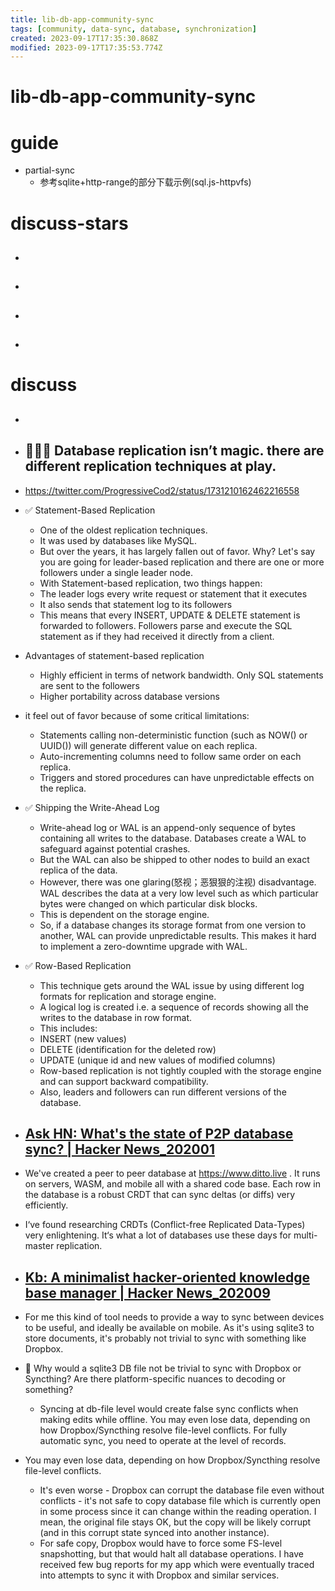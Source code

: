 ```yaml
---
title: lib-db-app-community-sync
tags: [community, data-sync, database, synchronization]
created: 2023-09-17T17:35:30.868Z
modified: 2023-09-17T17:35:53.774Z
---
```


# lib-db-app-community-sync

# guide

- partial-sync
  - 参考sqlite+http-range的部分下载示例(sql.js-httpvfs)
# discuss-stars
- ## 

- ## 

- ## 

- ## 
# discuss
- ## 

- ## 👨🏻‍🏫 Database replication isn’t magic. there are different replication techniques at play.
- https://twitter.com/ProgressiveCod2/status/1731210162462216558
- ✅ Statement-Based Replication
  - One of the oldest replication techniques. 
  - It was used by databases like MySQL. 
  - But over the years, it has largely fallen out of favor. Why? Let's say you are going for leader-based replication and there are one or more followers under a single leader node. 
  - With Statement-based replication, two things happen: 
  - The leader logs every write request or statement that it executes 
  - It also sends that statement log to its followers 
  - This means that every INSERT, UPDATE & DELETE statement is forwarded to followers. Followers parse and execute the SQL statement as if they had received it directly from a client.
- Advantages of statement-based replication
  - Highly efficient in terms of network bandwidth. Only SQL statements are sent to the followers
  - Higher portability across database versions
- it feel out of favor because of some critical limitations:
  - Statements calling non-deterministic function (such as NOW() or UUID()) will generate different value on each replica.
  - Auto-incrementing columns need to follow same order on each replica.
  - Triggers and stored procedures can have unpredictable effects on the replica.
- ✅ Shipping the Write-Ahead Log
  - Write-ahead log or WAL is an append-only sequence of bytes containing all writes to the database. Databases create a WAL to safeguard against potential crashes. 
  - But the WAL can also be shipped to other nodes to build an exact replica of the data. 
  - However, there was one glaring(怒视；恶狠狠的注视) disadvantage. WAL describes the data at a very low level such as which particular bytes were changed on which particular disk blocks. 
  - This is dependent on the storage engine. 
  - So, if a database changes its storage format from one version to another, WAL can provide unpredictable results. This makes it hard to implement a zero-downtime upgrade with WAL.
- ✅ Row-Based Replication
  - This technique gets around the WAL issue by using different log formats for replication and storage engine.
  - A logical log is created i.e. a sequence of records showing all the writes to the database in row format.
  - This includes:
  - INSERT (new values)
  - DELETE (identification for the deleted row)
  - UPDATE (unique id and new values of modified columns)
  - Row-based replication is not tightly coupled with the storage engine and can support backward compatibility.
  - Also, leaders and followers can run different versions of the database.

- ## [Ask HN: What's the state of P2P database sync? | Hacker News_202001](https://news.ycombinator.com/item?id=21960366)
- We've created a peer to peer database at https://www.ditto.live . It runs on servers, WASM, and mobile all with a shared code base. Each row in the database is a robust CRDT that can sync deltas (or diffs) very efficiently.
- I‘ve found researching CRDTs (Conflict-free Replicated Data-Types) very enlightening. It‘s what a lot of databases use these days for multi-master replication.

- ## [Kb: A minimalist hacker-oriented knowledge base manager | Hacker News_202009](https://news.ycombinator.com/item?id=24506280)
- For me this kind of tool needs to provide a way to sync between devices to be useful, and ideally be available on mobile. As it's using sqlite3 to store documents, it's probably not trivial to sync with something like Dropbox.
- 🤔 Why would a sqlite3 DB file not be trivial to sync with Dropbox or Syncthing? Are there platform-specific nuances to decoding or something?
  - Syncing at db-file level would create false sync conflicts when making edits while offline. You may even lose data, depending on how Dropbox/Syncthing resolve file-level conflicts. For fully automatic sync, you need to operate at the level of records.
- You may even lose data, depending on how Dropbox/Syncthing resolve file-level conflicts.
  - It's even worse - Dropbox can corrupt the database file even without conflicts - it's not safe to copy database file which is currently open in some process since it can change within the reading operation. I mean, the original file stays OK, but the copy will be likely corrupt (and in this corrupt state synced into another instance).
  - For safe copy, Dropbox would have to force some FS-level snapshotting, but that would halt all database operations. I have received few bug reports for my app which were eventually traced into attempts to sync it with Dropbox and similar services.
